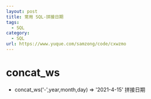 ```yaml
---
layout: post
title: 常用 SQL-拼接日期
tags:
  - SQL
category:
  - SQL
url: https://www.yuque.com/samzong/code/cxwzmo
---
```



# concat\_ws

- concat\_ws('-',year,month,day) => '2021-4-15'   拼接日期
